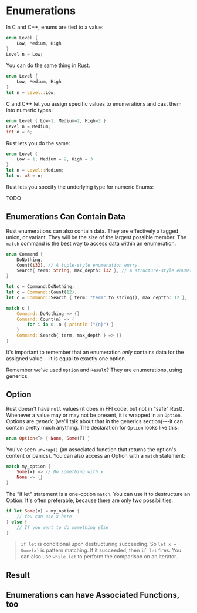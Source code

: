 # Enumerations

In C and C++, enums are tied to a value:

```c
enum Level {
    Low, Medium, High
}
Level n = Low;
```

You can do the same thing in Rust:

```rust
enum Level {
    Low, Medium, High
}
let n = Level::Low;
```

C and C++ let you assign specific values to enumerations and cast them into numeric types:

```c
enum Level { Low=1, Medium=2, High=3 }
Level n = Medium;
int o = n;
```

Rust lets you do the same:

```rust
enum Level {
    Low = 1, Medium = 2, High = 3
}
let n = Level::Medium;
let o: u8 = n;
```

Rust lets you specify the underlying type for numeric Enums:

TODO

## Enumerations Can Contain Data

Rust enumerations can also contain data. They are effectively a tagged union, or variant. They will be the size of the largest possible member. The `match` command is the best way to access data within an enumeration.

```rust
enum Command {
    DoNothing,
    Count(i32), // A tuple-style enumeration entry
    Search{ term: String, max_depth: i32 }, // A structure-style enumeration entry
}

let c = Command:DoNothing;
let c = Command::Count(12);
let c = Command::Search { term: "term".to_string(), max_deptth: 12 };

match c {
    Command::DoNothing => {}
    Command::Count(n) => {
        for i in 0..n { println!("{n}") }
    }
    Command::Search{ term, max_depth } => {}
}
```

It's important to remember that an enumeration *only* contains data for the assigned value---it is equal to exactly one option.

Remember we've used `Option` and `Result`? They are enumerations, using generics.

## Option

Rust doesn't have `null` values (it does in FFI code, but not in "safe" Rust). Whenever a value may or may not be present, it is wrapped in an `Option`. Options are *generic* (we'll talk about that in the generics section)---it can contain pretty much anything. The declaration for `Option` looks like this:

```rust
enum Option<T> { None, Some(T) }
```

You've seen `unwrap()` (an associated function that returns the option's content or panics). You can also access an Option with a `match` statement:

```rust
match my_option {
    Some(x) => // Do something with x
    None => {}
}
```

The "if let" statement is a one-option `match`. You can use it to destructure an Option. It's often preferable, because there are only two possibilities:

```rust
if let Some(x) = my_option {
    // You can use x here
} else {
    // If you want to do something else
}
```

> `if let` is conditional upon destructuring succeeding. So `let x = Some(x)` is pattern matching. If it succeeded, then `if let` fires. You can also use `while let` to perform the comparison on an iterator.

## Result

## Enumerations can have Associated Functions, too

